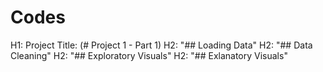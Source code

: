 # Codes
H1: Project Title: (# Project 1 - Part 1)
H2: "## Loading Data"
H2: "## Data Cleaning"
H2: "## Exploratory Visuals"
H2: "## Exlanatory Visuals"
